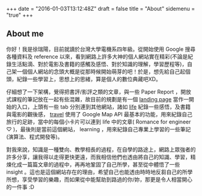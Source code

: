 +++
date = "2016-01-03T13:12:48Z"
draft = false
title = "About"
sidemenu = "true"
+++

## About me
你好！我是徐瑞陽，目前就讀於台灣大學電機系四年級。從開始使用 Google 搜尋各種資料及 reference 以來，看到網路上許多大神的個人網站實在精彩(不論是紀錄生活點滴、對於電影及書籍的感觸及感悟、對於知識的理解，學習歷程等)，自己架一個個人網站的念頭大概是從那時候開始萌芽的吧！於是，想先給自己起個頭，紀錄一些學習上，思想上的思緒，算是個人的數位典藏吧XD。

仔細想了一下架構，覺得把書評/影評之類的文章，與一些 Paper Report ，開放式課程的筆記放在一起有些混雜，故目前的規劃是有一個 [landing page](https://sunprinces.github.io/) 當作一開始的入口，上頭有一些 tab 分別連到其他網站，諸如 [life](https://sunprincelife.wordpress.com/) 紀錄一些感悟，及書籍與電影的觀後感， [travel](https://sunprinces.github.io/#travel) 使用了 Google Map API 最基本的功能，用來紀錄自己旅行的足跡，當中的每個小卡片可以連到 life 中的文章( Romance for engineer ♡ )，最後則是當前這個網站， learning ，用來紀錄自己專業上學習的一些筆記(演算法、程式開發等)。

對我來說，知識是一種雙向、教學相長的過程，在自學的路途上，網路上眾強者的許多分享，讓我得以走得更快更遠，而我相信他們也透由將自己的知識、學習，精煉化成一篇篇文章的過程中，再再地鞏固了自己所學，甚至從中體悟了一些 insight 。這也是這個網站存在的理由，希望自己也能透由時時地反芻自己的所學所想，享受學習的樂趣，而如果從中能幫助到路過的你/妳，那更是令人相當開心的一件事 :D



<!-- BEGIN LINK -->
<!-- END LINK -->
